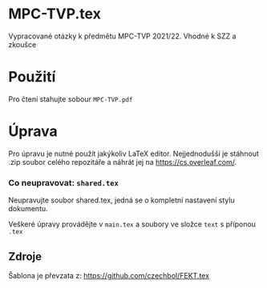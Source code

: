 # MPC-TVP.tex

Vypracované otázky k předmětu MPC-TVP 2021/22.
Vhodné k SZZ a zkoušce

# Použití

Pro čtení stahujte sobour `MPC-TVP.pdf`

# Úprava

Pro úpravu je nutné použít jakýkoliv LaTeX editor.
Nejjednodušší je stáhnout .zip soubor celého repozitáře a náhrát jej na https://cs.overleaf.com/.

### Co neupravovat: `shared.tex`

Neupravujte soubor shared.tex, jedná se o kompletní nastavení stylu dokumentu.

Veškeré úpravy provádějte v `main.tex` a soubory ve složce `text` s příponou `.tex`

## Zdroje

Šablona je převzata z: https://github.com/czechbol/FEKT.tex
